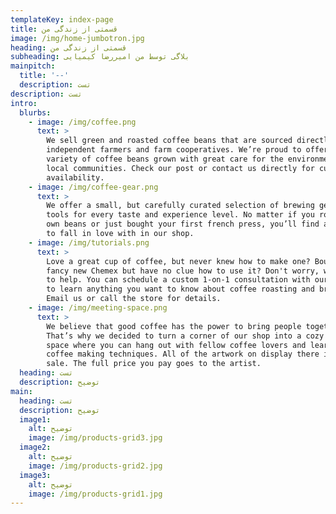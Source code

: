 ```yaml
---
templateKey: index-page
title: قسمتی از زندگی من
image: /img/home-jumbotron.jpg
heading: قسمتی از زندگی من
subheading: بلاگی توسط من امیررضا کیمیایی
mainpitch:
  title: '--'
  description: تست
description: تست
intro:
  blurbs:
    - image: /img/coffee.png
      text: >
        We sell green and roasted coffee beans that are sourced directly from
        independent farmers and farm cooperatives. We’re proud to offer a
        variety of coffee beans grown with great care for the environment and
        local communities. Check our post or contact us directly for current
        availability.
    - image: /img/coffee-gear.png
      text: >
        We offer a small, but carefully curated selection of brewing gear and
        tools for every taste and experience level. No matter if you roast your
        own beans or just bought your first french press, you’ll find a gadget
        to fall in love with in our shop.
    - image: /img/tutorials.png
      text: >
        Love a great cup of coffee, but never knew how to make one? Bought a
        fancy new Chemex but have no clue how to use it? Don't worry, we’re here
        to help. You can schedule a custom 1-on-1 consultation with our baristas
        to learn anything you want to know about coffee roasting and brewing.
        Email us or call the store for details.
    - image: /img/meeting-space.png
      text: >
        We believe that good coffee has the power to bring people together.
        That’s why we decided to turn a corner of our shop into a cozy meeting
        space where you can hang out with fellow coffee lovers and learn about
        coffee making techniques. All of the artwork on display there is for
        sale. The full price you pay goes to the artist.
  heading: تست
  description: توضیح
main:
  heading: تست
  description: توضیح
  image1:
    alt: توضیح
    image: /img/products-grid3.jpg
  image2:
    alt: توضیح
    image: /img/products-grid2.jpg
  image3:
    alt: توضیح
    image: /img/products-grid1.jpg
---
```

